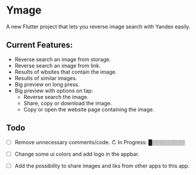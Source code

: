 # Ymage

A new Flutter project that lets you reverse image search with Yandex easily.



## Current Features:
- Reverse search an image from storage.
- Reverse search an image from link.
- Results of wbsites that contain the image.
- Results of similar images.
- Big preview on long press.
- Big preview with options on tap:
    - Reverse search the image.
    - Share, copy or download the image.
    -  Copy or open the website page containing the image.

## Todo

- [ ] Remove unnecessary comments/code.
    ↻ In Progress: █▒▒▒▒▒▒▒▒▒

- [ ] Change some ui colors and add logo in the appbar.

- [ ] Add the possibility to share images and liks from other apps to this app.

